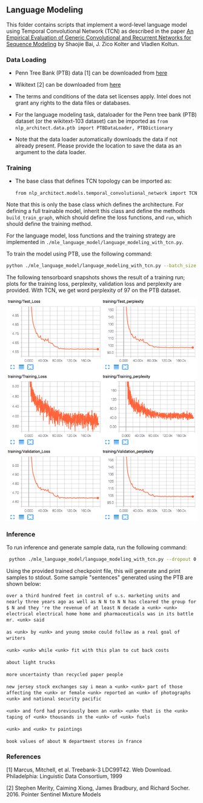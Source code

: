## Language Modeling
This folder contains scripts that implement a word-level language model using Temporal Convolutional Network (TCN) as described in the paper [An Empirical Evaluation of Generic Convolutional and Recurrent Networks for Sequence Modeling](https://arxiv.org/abs/1803.01271) by Shaojie Bai, J. Zico Kolter and Vladlen Koltun. 

### Data Loading
* Penn Tree Bank (PTB) data [1] can be downloaded from [here](http://www.fit.vutbr.cz/~imikolov/rnnlm/)

* Wikitext [2] can be downloaded from [here](https://einstein.ai/research/the-wikitext-long-term-dependency-language-modeling-dataset)

* The terms and conditions of the data set licenses apply. Intel does not grant any rights to the data files or databases.

* For the language modeling task, dataloader for the Penn tree bank (PTB) dataset (or the wikitext-103 dataset) can be imported as `from nlp_architect.data.ptb import PTBDataLoader, PTBDictionary`
* Note that the data loader automatically downloads the data if not already present. Please 
provide the location to save the data as an argument to the data loader.

### Training
* The base class that defines TCN topology can be imported as: 

    `from nlp_architect.models.temporal_convolutional_network import TCN`
    
 Note that this is only the base class which defines the architecture. For defining a full trainable model, inherit this class and define the methods `build_train_graph`, which should define the loss functions, and `run`, which should define the training method.
 
 For the language model, loss functions and the training strategy are implemented in `./mle_language_model/language_modeling_with_tcn.py`.
 
 To train the model using PTB, use the following command:
 ```bash
 python ./mle_language_model/language_modeling_with_tcn.py --batch_size 16 --dropout 0.45 --epochs 100 --ksize 3 --levels 4 --seq_len 60 --nhid 600 --em_len 600 --em_dropout 0.25 --lr 4 --grad_clip_value 0.35 --results_dir ./ --dataset PTB
```
 
 The following tensorboard snapshots shows the result of a training run; plots for the training loss, perplexity, validation loss and perplexity are provided. With TCN, we get word perplexity of 97 on the PTB dataset.

![language model convergence plot](images/lm.png)

### Inference

To run inference and generate sample data, run the following command:

```bash
 python ./mle_language_model/language_modeling_with_tcn.py --dropout 0.45 --ksize 3 --levels 4 --seq_len 60 --nhid 600 --em_len 600 --em_dropout 0.25 --ckpt <path to trained ckpt file> --inference --num_samples 100
```
Using the provided trained checkpoint file, this will generate and print samples to stdout.
Some sample "sentences" generated using the PTB are shown below:

```text
over a third hundred feet in control of u.s. marketing units and nearly three years ago as well as N N to N N has cleared the group for $ N and they 're the revenue of at least N decade a <unk> <unk> electrical electrical home home and pharmaceuticals was in its battle mr. <unk> said

as <unk> by <unk> and young smoke could follow as a real goal of writers 

<unk> <unk> while <unk> fit with this plan to cut back costs

about light trucks

more uncertainty than recycled paper people 

new jersey stock exchanges say i mean a <unk> <unk> part of those affecting the <unk> or female <unk> reported an <unk> of photographs <unk> and national security pacific

<unk> and ford had previously been an <unk> <unk> that is the <unk> taping of <unk> thousands in the <unk> of <unk> fuels

<unk> and <unk> tv paintings

book values of about N department stores in france
```

### References

[1] Marcus, Mitchell, et al. Treebank-3 LDC99T42. Web Download. Philadelphia: Linguistic Data Consortium, 1999

[2] Stephen Merity, Caiming Xiong, James Bradbury, and Richard Socher. 2016. Pointer Sentinel Mixture Models


